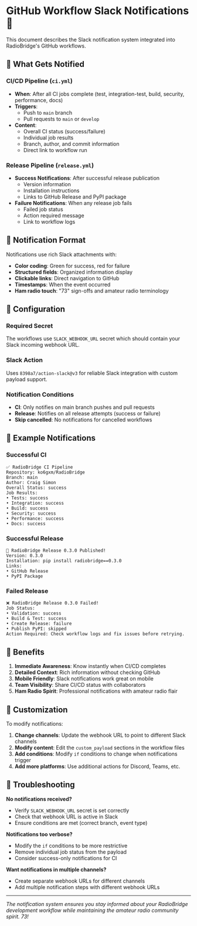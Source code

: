 # GitHub Workflow Slack Notifications 🔔

This document describes the Slack notification system integrated into RadioBridge's GitHub workflows.

## 📨 What Gets Notified

### CI/CD Pipeline (`ci.yml`)
- **When**: After all CI jobs complete (test, integration-test, build, security, performance, docs)
- **Triggers**:
  - Push to `main` branch
  - Pull requests to `main` or `develop`
- **Content**:
  - Overall CI status (success/failure)
  - Individual job results
  - Branch, author, and commit information
  - Direct link to workflow run

### Release Pipeline (`release.yml`)
- **Success Notifications**: After successful release publication
  - Version information
  - Installation instructions
  - Links to GitHub Release and PyPI package
- **Failure Notifications**: When any release job fails
  - Failed job status
  - Action required message
  - Link to workflow logs

## 🎨 Notification Format

Notifications use rich Slack attachments with:
- **Color coding**: Green for success, red for failure
- **Structured fields**: Organized information display
- **Clickable links**: Direct navigation to GitHub
- **Timestamps**: When the event occurred
- **Ham radio touch**: "73" sign-offs and amateur radio terminology

## 🔧 Configuration

### Required Secret
The workflows use `SLACK_WEBHOOK_URL` secret which should contain your Slack incoming webhook URL.

### Slack Action
Uses `8398a7/action-slack@v3` for reliable Slack integration with custom payload support.

### Notification Conditions
- **CI**: Only notifies on main branch pushes and pull requests
- **Release**: Notifies on all release attempts (success or failure)
- **Skip cancelled**: No notifications for cancelled workflows

## 📱 Example Notifications

### Successful CI
```
✅ RadioBridge CI Pipeline
Repository: ko6gxm/RadioBridge
Branch: main
Author: Craig Simon
Overall Status: success
Job Results:
• Tests: success
• Integration: success
• Build: success
• Security: success
• Performance: success
• Docs: success
```

### Successful Release
```
🎉 RadioBridge Release 0.3.0 Published!
Version: 0.3.0
Installation: pip install radiobridge==0.3.0
Links:
• GitHub Release
• PyPI Package
```

### Failed Release
```
❌ RadioBridge Release 0.3.0 Failed!
Job Status:
• Validation: success
• Build & Test: success
• Create Release: failure
• Publish PyPI: skipped
Action Required: Check workflow logs and fix issues before retrying.
```

## 🚀 Benefits

1. **Immediate Awareness**: Know instantly when CI/CD completes
2. **Detailed Context**: Rich information without checking GitHub
3. **Mobile Friendly**: Slack notifications work great on mobile
4. **Team Visibility**: Share CI/CD status with collaborators
5. **Ham Radio Spirit**: Professional notifications with amateur radio flair

## 🔧 Customization

To modify notifications:

1. **Change channels**: Update the webhook URL to point to different Slack channels
2. **Modify content**: Edit the `custom_payload` sections in the workflow files
3. **Add conditions**: Modify `if` conditions to change when notifications trigger
4. **Add more platforms**: Use additional actions for Discord, Teams, etc.

## 🐛 Troubleshooting

**No notifications received?**
- Verify `SLACK_WEBHOOK_URL` secret is set correctly
- Check that webhook URL is active in Slack
- Ensure conditions are met (correct branch, event type)

**Notifications too verbose?**
- Modify the `if` conditions to be more restrictive
- Remove individual job status from the payload
- Consider success-only notifications for CI

**Want notifications in multiple channels?**
- Create separate webhook URLs for different channels
- Add multiple notification steps with different webhook URLs

---

*The notification system ensures you stay informed about your RadioBridge development workflow while maintaining the amateur radio community spirit. 73!*
